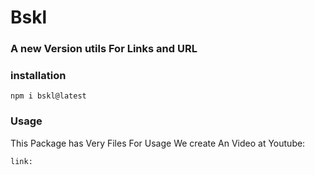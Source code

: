 # Bskl

### A new Version utils For **Links and URL**

### installation
```
npm i bskl@latest
```
### Usage 
This Package has Very Files For Usage We create An Video at Youtube:

```
link:
